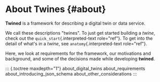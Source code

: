 # About Twines {#about}

**Twined** is a framework for describing a digital twin or data service.

We call these descriptions \"twines\". To just get started building a
_twine_, check out the `quick_start`{.interpreted-text role="ref"}. To
get into the detail of what\'s in a _twine_, see
`anatomy`{.interpreted-text role="ref"}.

Here, we look at requirements for the framework, our motivations and
background, and some of the decisions made while developing **twined**.

::: {.toctree maxdepth="1"}
about_digital_twins about_requirements about_introducing_json_schema
about_other_considerations
:::
